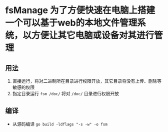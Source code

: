 # fsManage 为了方便快速在电脑上搭建一个可以基于web的本地文件管理系统，以方便让其它电脑或设备对其进行管理

## 用法
1. 直接运行，将对二进制所在目录进行权限开放，其它目录将没有上传、删除等敏感的权限
1. 指定目录运行 `fsm /doc/` 将对 `/doc/` 目录进行权限开放

## 编译
* 从源码编译 `go build -ldflags "-s -w" -o fsm`